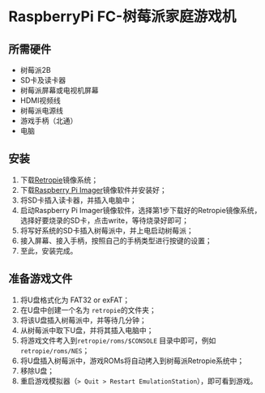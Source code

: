 # RaspberryPi FC-树莓派家庭游戏机

## 所需硬件
- 树莓派2B
- SD卡及读卡器
- 树莓派屏幕或电视机屏幕
- HDMI视频线
- 树莓派电源线
- 游戏手柄（北通）
- 电脑

## 安装
1. 下载[Retropie](https://retropie.org.uk/download/)镜像系统；
2. 下载[Raspberry Pi Imager](https://www.raspberrypi.com/software/)镜像软件并安装好；
3. 将SD卡插入读卡器，并插入电脑中；
4. 启动Raspberry Pi Imager镜像软件，选择第1步下载好的Retropie镜像系统，选择好要烧录的SD卡，点击write，等待烧录好即可；
5. 将写好系统的SD卡插入树莓派中，并上电启动树莓派；
6. 接入屏幕、接入手柄，按照自己的手柄类型进行按键的设置；
7. 至此，安装完成。

## 准备游戏文件
1. 将U盘格式化为 FAT32 or exFAT；
2. 在U盘中创建一个名为 `retropie`的文件夹；
3. 将该U盘插入树莓派中，并等待几分钟；
4. 从树莓派中取下U盘，并将其插入电脑中；
5. 将游戏文件考入到`retropie/roms/$CONSOLE` 目录中即可，例如`retropie/roms/NES`；
6. 将U盘插入树莓派中，游戏ROMs将自动拷入到树莓派Retropie系统中；
7. 移除U盘；
8. 重启游戏模拟器（`> Quit > Restart EmulationStation`），即可看到游戏。 
